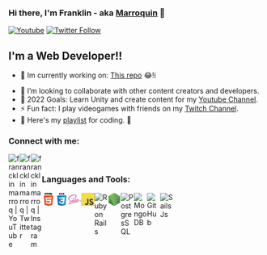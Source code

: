 ### Hi there, I'm Franklin - aka [Marroquin][youtube] 👋

[![Youtube](https://img.shields.io/youtube/channel/subscribers/UCUuH-HHaorC6HJCiXeZbOrQ?style=social)](https://www.youtube.com/channel/UCUuH-HHaorC6HJCiXeZbOrQ)
[![Twitter Follow](https://img.shields.io/twitter/follow/franmarroquinQ)](https://twitter.com/franmarroquinQ)


## I'm a Web Developer!!

- 🔭 Im currently working on: [This repo][currentlyworking] 😂!i
<!-- - 🌱 I’m currently learning Electron apps development. 🤓-->
- 👯 I’m looking to collaborate with other content creators and developers.
- 🥅 2022 Goals: Learn Unity and create content for my [Youtube Channel][youtube].
- ⚡ Fun fact: I play videogames with friends on my [Twitch Channel][twitch].
- 🎵 Here's my [playlist][musicplaylist] for coding. 🤣 

### Connect with me:

[<img align="left" alt="francklinmarroq | YouTube" width="22px" src="https://upload.wikimedia.org/wikipedia/commons/thumb/0/09/YouTube_full-color_icon_%282017%29.svg/2560px-YouTube_full-color_icon_%282017%29.svg.png" />][youtube]
[<img align="left" alt="francklinmarroq | Twitter" width="22px" src="https://img.freepik.com/free-icon/twitter_318-674515.jpg" />][twitter]
<!-- [<img align="left" alt="francklinmarroq | LinkedIn" width="22px" src="https://image.flaticon.com/icons/png/512/2111/2111499.png" />][linkedin] -->
[<img align="left" alt="francklinmarroq | Instagram" width="22px" src="https://cdn-icons-png.flaticon.com/512/2111/2111463.png" />][instagram]

<br />

### Languages and Tools:


<!--[<img align="left" alt="Visual Studio Code" width="26px" src="https://raw.githubusercontent.com/github/explore/80688e429a7d4ef2fca1e82350fe8e3517d3494d/topics/visual-studio-code/visual-studio-code.png" />][webdevplaylist]-->
[<img align="left" alt="HTML5" width="26px" src="https://raw.githubusercontent.com/github/explore/80688e429a7d4ef2fca1e82350fe8e3517d3494d/topics/html/html.png" />][webdevplaylist]
[<img align="left" alt="CSS3" width="26px" src="https://raw.githubusercontent.com/github/explore/80688e429a7d4ef2fca1e82350fe8e3517d3494d/topics/css/css.png" />][cssplaylist]
[<img align="left" alt="Sass" width="26px" src="https://raw.githubusercontent.com/github/explore/80688e429a7d4ef2fca1e82350fe8e3517d3494d/topics/sass/sass.png" />][cssplaylist]
[<img align="left" alt="JavaScript" width="26px" src="https://raw.githubusercontent.com/github/explore/80688e429a7d4ef2fca1e82350fe8e3517d3494d/topics/javascript/javascript.png" />][jsplaylist]
[<img align="left" alt="Ruby on Rails" width="26px" src="https://icon-library.com/images/ruby-on-rails-icon/ruby-on-rails-icon-29.jpg" />][jsplaylist]
[<img align="left" alt="Node.js" width="26px" src="https://raw.githubusercontent.com/github/explore/80688e429a7d4ef2fca1e82350fe8e3517d3494d/topics/nodejs/nodejs.png" />][webdevplaylist]
[<img align="left" alt="PostgresSQL" width="26px" src="https://cdn-icons-png.flaticon.com/512/5968/5968342.png" />][webdevplaylist]
[<img align="left" alt="MongoDB" width="26px" src="https://www.svgrepo.com/show/331488/mongodb.svg" />][webdevplaylist]
[<img align="left" alt="GitHub" width="26px" src="https://cdn-icons-png.flaticon.com/512/733/733553.png" />][webdevplaylist]
[<img align="left" alt="Sails Js" width="26px" src="https://seeklogo.com/images/S/sails-logo-7784E4A0F3-seeklogo.com.png" />][webdevplaylist]



[website]: https://google.com
[repo1]: https://github.com/francklinmarroq/Bakers-Adventure
[repo2]: https://github.com/Marroquin-Software/health-ally-frontend
[twitter]: https://twitter.com/franmarroquinQ
[youtube]: https://www.youtube.com/channel/UCUuH-HHaorC6HJCiXeZbOrQ
[twitch]: https://www.twitch.tv/marroquingg
[instagram]: https://www.instagram.com/marroquin_q/
[linkedin]: https://www.linkedin.com/in/francklin-marroquin-quezada-a09159138/
[webdevplaylist]: #
[jsplaylist]: #
[cssplaylist]: #
[reactplaylist]: #
[musicplaylist]: https://music.youtube.com/playlist?list=PLljlmwv02fXjQqH2UXq7pDg8q9Se0tVPP&feature=share
[currentlyworking]: https://github.com/francklinmarroq/sistema_invdelsol
